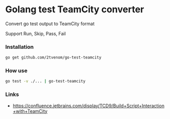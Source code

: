 # Golang test TeamCity converter

Convert go test output to TeamCity format

Support Run, Skip, Pass, Fail

### Installation

```bash
go get github.com/2tvenom/go-test-teamcity
```

### How use
```bash
go test -v ./... | go-test-teamcity
```

### Links
- https://confluence.jetbrains.com/display/TCD9/Build+Script+Interaction+with+TeamCity